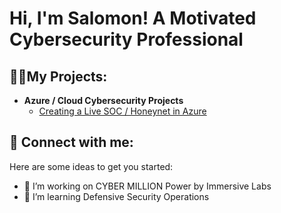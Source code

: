 <h1>Hi, I'm Salomon! A Motivated Cybersecurity Professional </h1>

<h2>👨‍💻My Projects:</h2>

- <b>Azure / Cloud Cybersecurity Projects</b>
  - [Creating a Live SOC / Honeynet in Azure](https://github.com/sdathey/Azure-SOC)

<h2> 🤳 Connect with me:</h2>

[linkedin]: https://www.linkedin.com/in/salomon-d-cybersecurity-pro/

Here are some ideas to get you started:

- 🔭 I’m working on CYBER MILLION Power by Immersive Labs
- 🌱 I’m learning Defensive Security Operations

